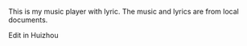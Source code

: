 This is my music player with lyric. The music and lyrics are from local documents.

Edit in Huizhou
